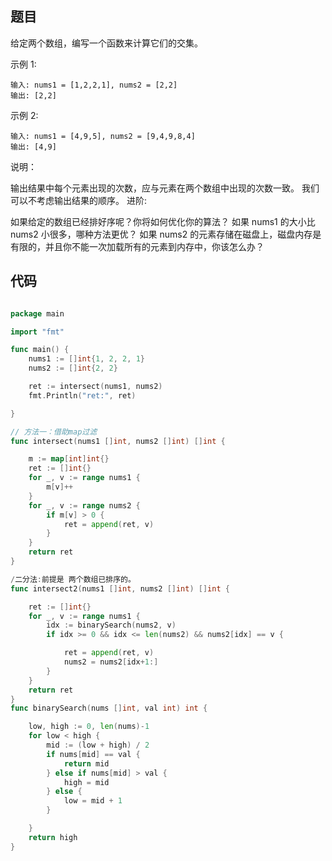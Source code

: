 ## 题目
给定两个数组，编写一个函数来计算它们的交集。

示例 1:
~~~
输入: nums1 = [1,2,2,1], nums2 = [2,2]
输出: [2,2]
~~~
示例 2:
~~~
输入: nums1 = [4,9,5], nums2 = [9,4,9,8,4]
输出: [4,9]
~~~
说明：

输出结果中每个元素出现的次数，应与元素在两个数组中出现的次数一致。
我们可以不考虑输出结果的顺序。
进阶:

如果给定的数组已经排好序呢？你将如何优化你的算法？
如果 nums1 的大小比 nums2 小很多，哪种方法更优？
如果 nums2 的元素存储在磁盘上，磁盘内存是有限的，并且你不能一次加载所有的元素到内存中，你该怎么办？

## 代码
~~~go

package main

import "fmt"

func main() {
	nums1 := []int{1, 2, 2, 1}
	nums2 := []int{2, 2}

	ret := intersect(nums1, nums2)
	fmt.Println("ret:", ret)

}

// 方法一：借助map过滤
func intersect(nums1 []int, nums2 []int) []int {

	m := map[int]int{}
	ret := []int{}
	for _, v := range nums1 {
		m[v]++
	}
	for _, v := range nums2 {
		if m[v] > 0 {
			ret = append(ret, v)
		}
	}
	return ret
}

/二分法:前提是 两个数组已排序的。
func intersect2(nums1 []int, nums2 []int) []int {

	ret := []int{}
	for _, v := range nums1 {
		idx := binarySearch(nums2, v)
		if idx >= 0 && idx <= len(nums2) && nums2[idx] == v {

			ret = append(ret, v)
			nums2 = nums2[idx+1:]
		}
	}
	return ret
}
func binarySearch(nums []int, val int) int {

	low, high := 0, len(nums)-1
	for low < high {
		mid := (low + high) / 2
		if nums[mid] == val {
			return mid
		} else if nums[mid] > val {
			high = mid
		} else {
			low = mid + 1
		}

	}
	return high
}
~~~
